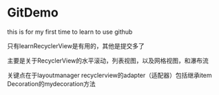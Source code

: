 # GitDemo
 this is for my first time to learn to use github
 
 只有learnRecyclerView是有用的，其他是提交多了

 主要是关于RecyclerView的水平滚动，列表视图，以及网格视图，和瀑布流
 
 关键点在于layoutmanager  recyclerview的adapter（适配器）包括继承item Decoration的mydecoration方法

